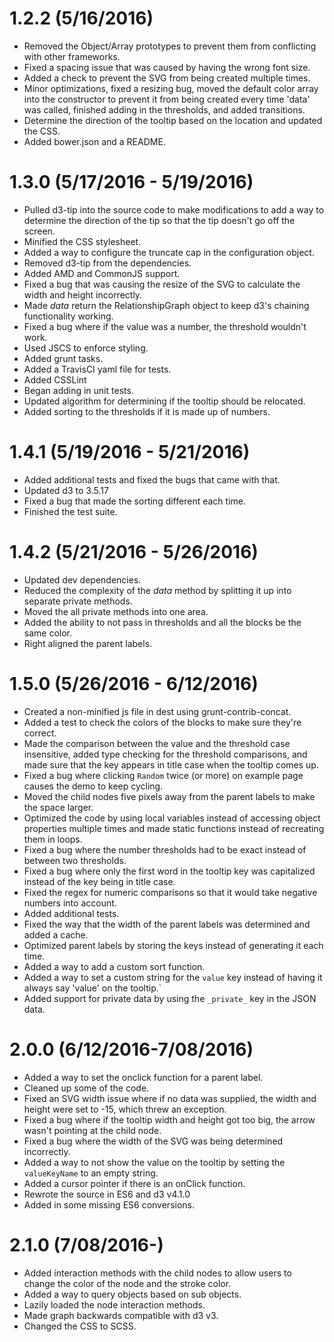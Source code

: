 # 1.2.2 (5/16/2016)
* Removed the Object/Array prototypes to prevent them from conflicting with other frameworks.
* Fixed a spacing issue that was caused by having the wrong font size.
* Added a check to prevent the SVG from being created multiple times.
* Minor optimizations, fixed a resizing bug, moved the default color array into the constructor to prevent it from being created every time 'data' was called, finished adding in the thresholds, and added transitions.
* Determine the direction of the tooltip based on the location and updated the CSS.
* Added bower.json and a README.

# 1.3.0 (5/17/2016 - 5/19/2016)
* Pulled d3-tip into the source code to make modifications to add a way to determine the direction of the tip so that the tip doesn't go off the screen.
* Minified the CSS stylesheet.
* Added a way to configure the truncate cap in the configuration object.
* Removed d3-tip from the dependencies.
* Added AMD and CommonJS support.
* Fixed a bug that was causing the resize of the SVG to calculate the width and height incorrectly.
* Made *data* return the RelationshipGraph object to keep d3's chaining functionality working.
* Fixed a bug where if the value was a number, the threshold wouldn't work.
* Used JSCS to enforce styling.
* Added grunt tasks.
* Added a TravisCI yaml file for tests.
* Added CSSLint
* Began adding in unit tests.
* Updated algorithm for determining if the tooltip should be relocated.
* Added sorting to the thresholds if it is made up of numbers.

# 1.4.1 (5/19/2016 - 5/21/2016)
* Added additional tests and fixed the bugs that came with that.
* Updated d3 to 3.5.17
* Fixed a bug that made the sorting different each time.
* Finished the test suite.

# 1.4.2 (5/21/2016 - 5/26/2016)
* Updated dev dependencies.
* Reduced the complexity of the *data* method by splitting it up into separate private methods.
* Moved the all private methods into one area.
* Added the ability to not pass in thresholds and all the blocks be the same color.
* Right aligned the parent labels.

# 1.5.0 (5/26/2016 - 6/12/2016)
* Created a non-minified js file in dest using grunt-contrib-concat.
* Added a test to check the colors of the blocks to make sure they're correct.
* Made the comparison between the value and the threshold case insensitive, added type checking for the threshold comparisons, and made sure that the key appears in title case when the tooltip comes up.
* Fixed a bug where clicking `Random` twice (or more) on example page causes the demo to keep cycling.
* Moved the child nodes five pixels away from the parent labels to make the space larger.
* Optimized the code by using local variables instead of accessing object properties multiple times and made static functions instead of recreating them in loops.
* Fixed a bug where the number thresholds had to be exact instead of between two thresholds.
* Fixed a bug where only the first word in the tooltip key was capitalized instead of the key being in title case.
* Fixed the regex for numeric comparisons so that it would take negative numbers into account.
* Added additional tests.
* Fixed the way that the width of the parent labels was determined and added a cache.
* Optimized parent labels by storing the keys instead of generating it each time.
* Added a way to add a custom sort function.
* Added a way to set a custom string for the `value` key instead of having it always say 'value' on the tooltip.`
* Added support for private data by using the `_private_` key in the JSON data.

# 2.0.0 (6/12/2016-7/08/2016)
* Added a way to set the onclick function for a parent label.
* Cleaned up some of the code.
* Fixed an SVG width issue where if no data was supplied, the width and height were set to -15, which threw an exception.
* Fixed a bug where if the tooltip width and height got too big, the arrow wasn't pointing at the child node.
* Fixed a bug where the width of the SVG was being determined incorrectly.
* Added a way to not show the value on the tooltip by setting the `valueKeyName` to an empty string.
* Added a cursor pointer if there is an onClick function.
* Rewrote the source in ES6 and d3 v4.1.0
* Added in some missing ES6 conversions.

# 2.1.0 (7/08/2016-)
* Added interaction methods with the child nodes to allow users to change the color of the node and the stroke color.
* Added a way to query objects based on sub objects.
* Lazily loaded the node interaction methods.
* Made graph backwards compatible with d3 v3.
* Changed the CSS to SCSS.
